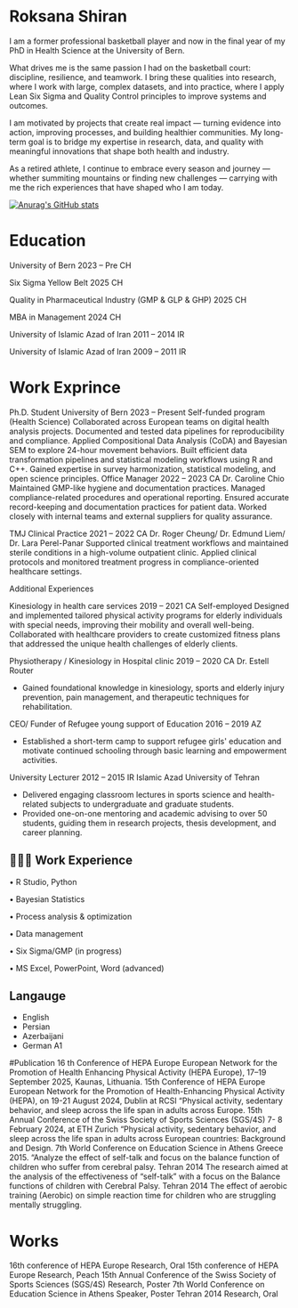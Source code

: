 


# Roksana Shiran


I am a former professional basketball player and now in the final year of my PhD in Health Science at the University of Bern.

What drives me is the same passion I had on the basketball court: discipline, resilience, and teamwork. I bring these qualities into research, where I work with large, complex datasets, and into practice, where I apply Lean Six Sigma and Quality Control principles to improve systems and outcomes.

I am motivated by projects that create real impact — turning evidence into action, improving processes, and building healthier communities. My long-term goal is to bridge my expertise in research, data, and quality with meaningful innovations that shape both health and industry.

As a retired athlete, I continue to embrace every season and journey — whether summiting mountains or finding new challenges — carrying with me the rich experiences that have shaped who I am today.

[![Anurag's GitHub stats](https://github-readme-stats.vercel.app/api?username=anuraghazra)](https://github.com/anuraghazra/github-readme-stats)

# Education 
University of Bern                                                                             2023 – Pre CH

Six Sigma Yellow Belt                                                                2025 CH

Quality in Pharmaceutical Industry (GMP & GLP & GHP)      2025 CH

MBA in Management                                                                               2024 CH

University of Islamic Azad of Iran                                             2011 – 2014 IR
 
University of Islamic Azad of Iran                                             2009 – 2011 IR


# Work Exprince

Ph.D. Student University of Bern                                                2023 – Present
Self-funded program (Health Science)
	Collaborated across European teams on digital health analysis projects.
	Documented and tested data pipelines for reproducibility and compliance.
	Applied Compositional Data Analysis (CoDA) and Bayesian SEM to explore 24-hour movement behaviors.
	Built efficient data transformation pipelines and statistical modeling workflows using R and C++.
	Gained expertise in survey harmonization, statistical modeling, and open science principles.
Office Manager                                                                            2022 – 2023 CA                                        Dr. Caroline Chio                                                                                                                             
	Maintained GMP-like hygiene and documentation practices.
	Managed compliance-related procedures and operational reporting.
	Ensured accurate record-keeping and documentation practices for patient data.
	Worked closely with internal teams and external suppliers for quality assurance.

TMJ Clinical Practice                                                                  2021 – 2022 CA
Dr. Roger Cheung/ Dr. Edmund Liem/ Dr. Lara Perel-Panar
	Supported clinical treatment workflows and maintained sterile conditions in a high-volume outpatient clinic.
	Applied clinical protocols and monitored treatment progress in compliance-oriented healthcare settings.

Additional Experiences 

Kinesiology in health care services                                          2019 – 2021 CA
Self-employed 
	Designed and implemented tailored physical activity programs for elderly individuals with special needs, improving their mobility and overall well-being.
	Collaborated with healthcare providers to create customized fitness plans that addressed the unique health challenges of elderly clients.
 
Physiotherapy / Kinesiology in Hospital clinic                        2019 – 2020 CA
Dr. Estell Router 
-	Gained foundational knowledge in kinesiology, sports and elderly injury prevention, pain management, and therapeutic techniques for rehabilitation.

CEO/ Funder of Refugee young support of Education            2016 – 2019 AZ

-	Established a short-term camp to support refugee girls' education and motivate continued schooling through basic learning and empowerment activities.

University Lecturer                                                                      2012 – 2015 IR
Islamic Azad University of Tehran 
-	Delivered engaging classroom lectures in sports science and health-related subjects to undergraduate and graduate students.
-	Provided one-on-one mentoring and academic advising to over 50 students, guiding them in research projects, thesis development, and career planning.



## 👩🏽‍💻 Work Experience

 •	R Studio, Python

•	Bayesian Statistics

•	Process analysis & optimization

•	Data management

•	Six Sigma/GMP (in progress)

•	MS Excel, PowerPoint, Word (advanced)

## Langauge 

- English
- Persian
- Azerbaijani
- German A1

#Publication 
  16 th Conference of HEPA Europe	European Network for the Promotion of Health Enhancing Physical Activity (HEPA Europe), 17–19 September 2025, Kaunas, Lithuania. 
15th Conference of HEPA Europe
	European Network for the Promotion of Health-Enhancing Physical Activity (HEPA), on 19-21 August 2024, Dublin at RCSI “Physical activity, sedentary behavior, and sleep across the life span in adults across Europe.
15th Annual Conference of the Swiss Society of Sports Sciences (SGS/4S)	7- 8 February 2024, at ETH Zurich “Physical activity, sedentary behavior, and sleep across the life span in adults across European countries: Background and Design.
7th World Conference on Education Science in Athens	Greece 2015. “Analyze the effect of self-talk and focus on the balance function of children who suffer from cerebral palsy.
Tehran 2014	The research aimed at the analysis of the effectiveness of “self-talk” with a focus on the Balance functions of children with Cerebral Palsy.
Tehran 2014	The effect of aerobic training (Aerobic) on simple reaction time for children who are struggling mentally struggling.

# Works
16th conference of HEPA Europe	Research, Oral
15th conference of HEPA Europe	Research, Peach 
15th Annual Conference of the Swiss Society of Sports Sciences (SGS/4S)	Research, Poster 
7th World Conference on Education Science in Athens	Speaker, Poster 
Tehran 2014	Research, Oral 


